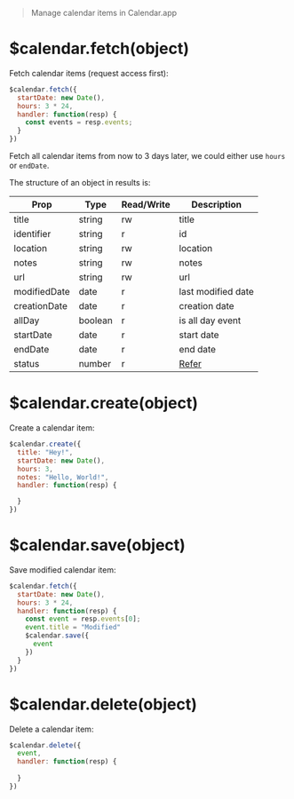 > Manage calendar items in Calendar.app

# $calendar.fetch(object)

Fetch calendar items (request access first):

```js
$calendar.fetch({
  startDate: new Date(),
  hours: 3 * 24,
  handler: function(resp) {
    const events = resp.events;
  }
})
```

Fetch all calendar items from now to 3 days later, we could either use `hours` or `endDate`.

The structure of an object in results is:

Prop | Type | Read/Write | Description
---|---|---|---
title | string | rw | title
identifier | string | r | id
location | string | rw | location
notes | string | rw | notes
url | string | rw | url
modifiedDate | date | r | last modified date
creationDate | date | r | creation date
allDay | boolean | r | is all day event
startDate | date | r | start date
endDate | date | r | end date
status | number | r | [Refer](https://developer.apple.com/documentation/eventkit/ekeventstatus)

# $calendar.create(object)

Create a calendar item:

```js
$calendar.create({
  title: "Hey!",
  startDate: new Date(),
  hours: 3,
  notes: "Hello, World!",
  handler: function(resp) {

  }
})
```

# $calendar.save(object)

Save modified calendar item:

```js
$calendar.fetch({
  startDate: new Date(),
  hours: 3 * 24,
  handler: function(resp) {
    const event = resp.events[0];
    event.title = "Modified"
    $calendar.save({
      event
    })
  }
})
```

# $calendar.delete(object)

Delete a calendar item:

```js
$calendar.delete({
  event,
  handler: function(resp) {
    
  }
})
```